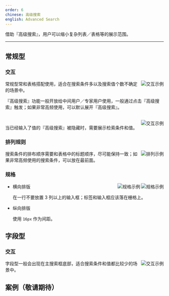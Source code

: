 ```yaml
---
order: 6
chinese: 高级搜索
english: Advanced Search
---
```


借助『高级搜索』，用户可以缩小复杂列表／表格等的展示范围。

---

## 常规型

### 交互

<img class="preview-img" align="right" alt="交互示例" description="在收起状态时，用户点击『高级搜索』展开；如果此前用户已经输入过文案，需要将值带到对应的输入框中。" src="https://os.alipayobjects.com/rmsportal/NpRKspdYRDwsKnw.png">

常规型常和表格搭配使用，适合在搜索条件多以及搜索值个数不确定的场景中。

『高级搜索』功能一般开放给中间用户／专家用户使用，一般通过点击『高级搜索』触发；如果非常高频使用，可以默认展开『高级搜索』。

<br>

<img class="preview-img" align="right" alt="交互示例" description="在『高级搜索』顶部放置 Alert ，用于展现已经输入的值；用户点击『清空』可以清空所有输入值；点击『高级搜索』可以再次展开『高级搜索』。" src="https://os.alipayobjects.com/rmsportal/gKiZtjopvLufqSP.png">

当已经输入了值的『高级搜索』被隐藏时，需要展示检索条件和值。

### 排列规则

<img class="preview-img" align="right" alt="排列示例" src="https://os.alipayobjects.com/rmsportal/TsdXCWLPIETykye.png">

搜索条件的排布顺序需要和表格中的标题顺序，尽可能保持一致；如果非常高频使用的搜索条件，可以放在最前面。

### 规格

<img class="preview-img" align="right" alt="规格示例" src="https://os.alipayobjects.com/rmsportal/fuPcwZCYiohhdSt.png">

<img class="preview-img" align="right" alt="规格示例" src="https://os.alipayobjects.com/rmsportal/bFLUSbwoNoakKYS.png">

- 横向排版

  在一行不要放置 3 列以上的输入框；标签和输入框应该落在栅格上。

- 纵向排版

  使用 `16px` 作为间距。


## 字段型

### 交互

<img class="preview-img" align="right" alt="交互示例" src="https://os.alipayobjects.com/rmsportal/TUxfnHjfTJeKaDq.png">

字段型一般会出现在主搜索框底部，适合搜索条件和值都比较少的场景中。


## <span class="waiting">案例（敬请期待）</span>
